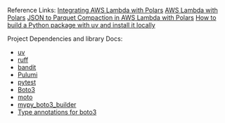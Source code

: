Reference Links:
[Integrating AWS Lambda with Polars](https://docs.pola.rs/polars-cloud/integrations/lambda/)
[AWS Lambda with Polars](https://www.rhosignal.com/posts/polars-aws-lambda/)
[JSON to Parquet Compaction in AWS Lambda with Polars](https://freedium.cfd/https://medium.com/@sendoamoronta/json-to-parquet-compaction-in-aws-lambda-with-polars-5398c7e07319)
[How to build a Python package with uv and install it locally](https://www.sarahglasmacher.com/how-to-build-python-package-uv/)

Project Dependencies and library Docs:

- [uv](https://docs.astral.sh/uv/)
- [ruff](https://docs.astral.sh/ruff/)
- [bandit](https://bandit.readthedocs.io/en/latest/index.html)
- [Pulumi](https://www.pulumi.com/product/infrastructure-as-code/)
- [pytest](https://docs.pytest.org/en/stable/)
- [Boto3](https://boto3.amazonaws.com/v1/documentation/api/latest/index.html)
- [moto](https://docs.getmoto.org/en/latest/docs/getting_started.html)
- [mypy_boto3_builder](https://youtype.github.io/mypy_boto3_builder/)
- [Type annotations for boto3](https://youtype.github.io/types_boto3_docs/)